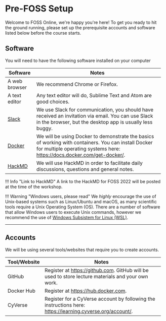 # Pre-FOSS Setup

Welcome to FOSS Online, we're happy you're here! To get you ready to
hit the ground running, please set up the prerequisite accounts and
software listed below before the course starts.

## Software

You will need to have the following software installed on your computer

| Software | Notes |
| --- | --- |
| A web browser | We recommend Chrome or Firefox. |
| A text editor | Any text editor will do, Sublime Text and Atom are good choices. |
| [Slack](https://slack.com/) | We use Slack for communication, you should have received an invitation via email. You can use Slack in the browser, but the desktop app is usually less buggy. |
| [Docker](https://docs.docker.com/) | We will be using Docker to demonstrate the basics of working with containers. You can install Docker for multiple operating systems here: https://docs.docker.com/get-docker/. |
| [HackMD](https://hackmd.io/) | We will use HackMD in order to facilitate daily discussions, questions and general notes. |

!!! Info "Link to HackMD"
        A link to the HackMD for FOSS 2022 will be posted at the time of the workshop.

!!! Warning "Windows users, please read"
        We *highly* encourage the use of Unix-based systems such as Linux/Ubuntu and macOS, as many scientific tools require a Unix Operating System (OS). There are a number of software that allow Windows users to execute Unix commands, however we recommend the use of [Windows Subsistem for Linux (WSL)](https://docs.microsoft.com/en-us/windows/wsl/install).

---

## Accounts

We will be using several tools/websites that require you to create accounts.

| Tool/Website | Notes |
| --- | --- |
| GitHub |  Register at https://github.com. GitHub will be used to store lecture materials and your own work.
| Docker Hub | Register at https://hub.docker.com. |
| CyVerse | Register for a CyVerse account by following the instructions here: https://learning.cyverse.org/account/. |